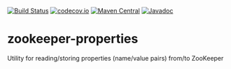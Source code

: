 [![Build Status](https://travis-ci.org/pnerg/zookeeper-properties.svg?branch=master)](https://travis-ci.org/pnerg/zookeeper-properties) [![codecov.io](https://codecov.io/github/pnerg/zookeeper-properties/coverage.svg?branch=master)](https://codecov.io/github/pnerg/zookeeper-properties?branch=master) [![Maven Central](https://maven-badges.herokuapp.com/maven-central/org.dmonix.zookeeper/zookeeper-properties/badge.svg?style=plastic)](https://maven-badges.herokuapp.com/maven-central/org.dmonix.zookeeper/zookeeper-properties) [![Javadoc](http://javadoc-badge.appspot.com/org.dmonix.zookeeper/zookeeper-properties.svg?label=javadoc)](http://javadoc-badge.appspot.com/org.dmonix.zookeeper/zookeeper-properties) 
# zookeeper-properties
Utility for reading/storing properties (name/value pairs) from/to ZooKeeper

